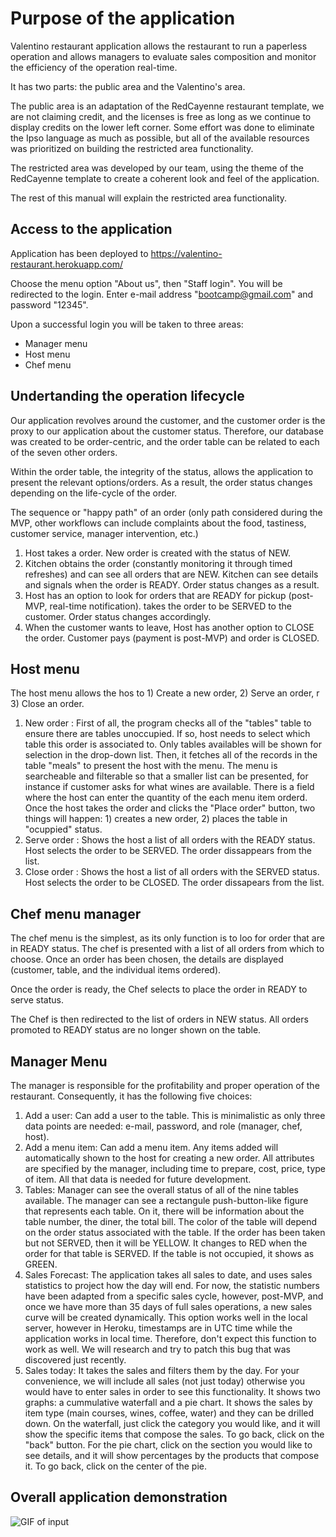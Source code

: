 # Purpose of the application

Valentino restaurant application allows the restaurant to run a paperless operation and allows managers to evaluate sales composition and monitor the efficiency of the operation real-time.

It has two parts:  the public area and the Valentino's area.

The public area is an adaptation of the RedCayenne restaurant template, we are not claiming credit, and the licenses is free as long as we continue to display credits on the lower left corner.  Some effort was done to eliminate the Ipso language as much as possible, but all of the available resources was prioritized on building the restricted area functionality.

The restricted area was developed by our team, using the theme of the RedCayenne template to create a coherent look and feel of the application.

The rest of this manual will explain the restricted area functionality.

## Access to the application

Application has been deployed to https://valentino-restaurant.herokuapp.com/

Choose the menu option "About us", then "Staff login".  You will be redirected to the login.  Enter e-mail address "bootcamp@gmail.com" and password "12345".

Upon a successful login you will be taken to three areas:  
*  Manager menu
*  Host menu
*  Chef menu

##  Undertanding the operation lifecycle

Our application revolves around the customer, and the customer order is the proxy to our application about the customer status.  Therefore, our database was created to be order-centric, and the order table can be related to each of the seven other orders.

Within the order table, the integrity of the status, allows the application to present the relevant options/orders.  As a result, the order status changes depending on the life-cycle of the order.

The sequence or "happy path" of an order (only path considered during the MVP, other workflows can include complaints about the food, tastiness, customer service, manager intervention, etc.)

1.  Host takes a order.  New order is created with the status of NEW.
2.  Kitchen obtains the order (constantly monitoring it through timed refreshes) and can see all orders that are NEW.  Kitchen can see details and signals when the order is READY.  Order status changes as a result.
3.  Host has an option to look for orders that are READY for pickup (post-MVP, real-time notification).  takes the order to be SERVED to the customer.  Order status changes accordingly.
4.  When the customer wants to leave, Host has another option to CLOSE the order.  Customer pays (payment is post-MVP) and order is CLOSED.


##  Host menu

The host menu allows the hos to 1) Create a new order, 2) Serve an order, r 3) Close an order.

1. New order   :  First of all, the program checks all of the "tables" table to ensure there are tables unoccupied.  If so, host needs to select which table this order is associated to.  Only tables availables will be shown for selection in the drop-down list.  Then, it fetches all of the records in the table "meals" to present the host with the menu.  The menu is searcheable and filterable so that a smaller list can be presented, for instance if customer asks for what wines are available.  There is a field where the host can enter the quantity of the each menu item orderd.  Once the host takes the order and clicks the "Place order" button, two things will happen:  1) creates a new order, 2) places the table in "ocuppied" status.
2. Serve order :  Shows the host a list of all orders with the READY status.  Host selects the order to be SERVED.  The order dissappears from the list.
3. Close order :  Shows the host a list of all orders with the SERVED status.  Host selects the order to be CLOSED.  The order dissapears from the list.

## Chef menu manager

The chef menu is the simplest, as its only function is to loo for order that are in READY status.  The chef is presented with a list of all orders from which to choose.  Once an order has been chosen, the details are displayed (customer, table, and the individual items ordered).

Once the order is ready, the Chef selects to place the order in READY to serve status.

The Chef is then redirected to the list of orders in NEW status.  All orders promoted to READY status are no longer shown on the table.

##  Manager Menu

The manager is responsible for the profitability and proper operation of the restaurant.  Consequently, it has the following five choices:

1. Add a user:  Can add a user to the table.  This is minimalistic as only three data points are needed:  e-mail, password, and role (manager, chef, host).
2. Add a menu item:  Can add a menu item.  Any items added will automatically shown to the host for creating a new order.  All attributes are specified by the manager, including time to prepare, cost, price, type of item.  All that data is needed for future development.
3. Tables:  Manager can see the overall status of all of the nine tables available.  The manager can see a rectangule push-button-like figure that represents each table.  On it, there will be information about the table number, the diner, the total bill.  The color of the table will depend on the order status associated with the table.  If the order has been taken but not SERVED, then it will be YELLOW.  It changes to RED when the order for that table is SERVED.  If the table is not occupied, it shows as GREEN.
4. Sales Forecast:  The application takes all sales to date, and uses sales statistics to project how the day will end.  For now, the statistic numbers have been adapted from a specific sales cycle, however, post-MVP, and once we have more than 35 days of full sales operations, a new sales curve will be created dynamically.  This option works well in the local server, however in Heroku, timestamps are in UTC time while the application works in local time.  Therefore, don't expect this function to work as well.  We will research and try to patch this bug that was discovered just recently.
5. Sales today:  It takes the sales and filters them by the day.  For your convenience, we will include all sales (not just today) otherwise you would have to enter sales in order to see this functionality.  It shows two graphs:  a cummulative waterfall and a pie chart.  It shows the sales by item type (main courses, wines, coffee, water) and they can be drilled down.  On the waterfall, just click the category you would like, and it will show the specific items that compose the sales.  To go back, click on the "back" button.  For the pie chart, click on the section you would like to see details, and it will show percentages by the products that compose it.  To go back, click on the center of the pie.

##  Overall application demonstration

![GIF of input](./valentino-demo.gif)


